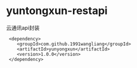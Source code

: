 # yuntongxun-restapi

云通讯api封装


```
 <dependency>
    <groupId>com.github.1991wangliang</groupId>
    <artifactId>yunyongxun</artifactId>
    <version>1.0.0</version>
 </dependency>
```